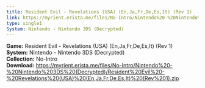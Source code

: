 ```yaml
---
title: Resident Evil - Revelations (USA) (En,Ja,Fr,De,Es,It) (Rev 1)
link: https://myrient.erista.me/files/No-Intro/Nintendo%20-%20Nintendo%203DS%20(Decrypted)/Resident%20Evil%20-%20Revelations%20(USA)%20(En,Ja,Fr,De,Es,It)%20(Rev%201).zip
type: single1
System: Nintendo - Nintendo 3DS (Decrypted)
---
```

<b>Game:</b> Resident Evil - Revelations (USA) (En,Ja,Fr,De,Es,It) (Rev 1)<br>
<b>System:</b> Nintendo - Nintendo 3DS (Decrypted)<br>
<b>Collection:</b> No-Intro<br>
<b>Download:</b> https://myrient.erista.me/files/No-Intro/Nintendo%20-%20Nintendo%203DS%20(Decrypted)/Resident%20Evil%20-%20Revelations%20(USA)%20(En,Ja,Fr,De,Es,It)%20(Rev%201).zip